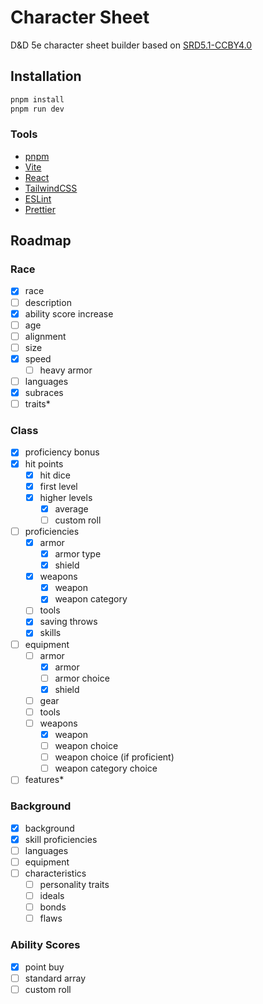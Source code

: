 # Character Sheet

D&D 5e character sheet builder based on [SRD5.1-CCBY4.0](https://www.dndbeyond.com/attachments/39j2li89/SRD5.1-CCBY4.0_License_live%20links.pdf)

## Installation

```sh
pnpm install
pnpm run dev
```

### Tools

- [pnpm](https://pnpm.io/)
- [Vite](https://vitejs.dev/)
- [React](https://react.dev/)
- [TailwindCSS](https://tailwindcss.com/)
- [ESLint](https://eslint.org/)
- [Prettier](https://prettier.io/)

## Roadmap

### Race

- [x] race
- [ ] description
- [x] ability score increase
- [ ] age
- [ ] alignment
- [ ] size
- [x] speed
  - [ ] heavy armor
- [ ] languages
- [x] subraces
- [ ] traits\*

### Class

- [x] proficiency bonus
- [x] hit points
  - [x] hit dice
  - [x] first level
  - [x] higher levels
    - [x] average
    - [ ] custom roll
- [ ] proficiencies
  - [x] armor
    - [x] armor type
    - [x] shield
  - [x] weapons
    - [x] weapon
    - [x] weapon category
  - [ ] tools
  - [x] saving throws
  - [x] skills
- [ ] equipment
  - [ ] armor
    - [x] armor
    - [ ] armor choice
    - [x] shield
  - [ ] gear
  - [ ] tools
  - [ ] weapons
    - [x] weapon
    - [ ] weapon choice
    - [ ] weapon choice (if proficient)
    - [ ] weapon category choice
- [ ] features\*

### Background

- [x] background
- [x] skill proficiencies
- [ ] languages
- [ ] equipment
- [ ] characteristics
  - [ ] personality traits
  - [ ] ideals
  - [ ] bonds
  - [ ] flaws

### Ability Scores

- [x] point buy
- [ ] standard array
- [ ] custom roll
